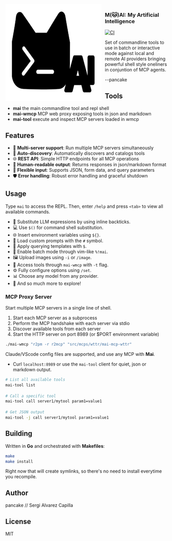 <img width="300px" height="300px" align="left" style="float: left; margin: 0 10px 0 0;" alt="mailogo" src="https://raw.githubusercontent.com/trufae/mai/master/mai-logo.png?nocache">

### M(🐱)AI: My Artificial Intelligence

[![CI](https://github.com/trufae/mai/actions/workflows/ci.yml/badge.svg)](https://github.com/trufae/mai/actions/workflows/ci.yml)

Set of commandline tools to use in batch or interactive mode against local and remote AI providers bringing powerful shell style oneliners in conjuntion of MCP agents.

--pancake

## Tools

* **mai** the main commandline tool and repl shell
* **mai-wmcp** MCP web proxy exposing tools in json and markdown
* **mai-tool** execute and inspect MCP servers loaded in wmcp

## Features

- 🚀 **Multi-server support**: Run multiple MCP servers simultaneously
- 🔧 **Auto-discovery**: Automatically discovers and catalogs tools
- 🌐 **REST API**: Simple HTTP endpoints for all MCP operations
- 📝 **Human-readable output**: Returns responses in json/markdown format
- 🔄 **Flexible input**: Supports JSON, form data, and query parameters
- 🛡️ **Error handling**: Robust error handling and graceful shutdown

## Usage

Type `mai` to access the REPL. Then, enter `/help` and press `<tab>` to view all available commands.

* 🔄 Substitute LLM expressions by using inline backticks.
* 💻 Use `$()` for command shell substitution.
* 🌐 Insert environment variables using `${}`.
* 📁 Load custom prompts with the `#` symbol.
* 📝 Apply querying templates with `$`.
* 🚀 Enable batch mode through vim-like `%!mai`.
* 🖼️ Upload images using `-i` or `/image`.
* 🔧 Access tools through `mai-wmcp` with `-t` flag.
* ⚙️ Fully configure options using `/set`.
* 📊 Choose any model from any provider.
* 🎉 And so much more to explore!

### MCP Proxy Server

Start multiple MCP servers in a single line of shell.

1. Start each MCP server as a subprocess
2. Perform the MCP handshake with each server via stdio
3. Discover available tools from each server
4. Start the HTTP server on port 8989 (or $PORT environment variable)

```bash
./mai-wmcp "r2pm -r r2mcp" "src/mcps/wttr/mai-mcp-wttr"
```

Claude/VScode config files are supported, and use any MCP with **Mai**.

* Curl `localhost:8989` or use the `mai-tool` client for quiet, json or markdown output.

```bash
# List all available tools
mai-tool list

# Call a specific tool
mai-tool call server1/mytool param1=value1

# Get JSON output
mai-tool -j call server1/mytool param1=value1
```

## Building

Written in **Go** and orchestrated with **Makefiles**:

```bash
make
make install
```

Right now that will create symlinks, so there's no need to install everytime you recompile.

## Author

pancake // Sergi Alvarez Capilla

## License

MIT
